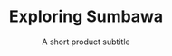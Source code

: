 ---
layout: products-presets
slug: exploring-sumbawa
title: Exploring Sumbawa
subtitle: A short product subtitle
description: Id et qui exercitation veniam ut. Occaecat esse pariatur aliquip aliqua id duis reprehenderit qui. Culpa magna ex ea aliqua. Incididunt ullamco nostrud laboris et nisi adipisicing proident ullamco cupidatat eiusmod reprehenderit. Qui sunt enim ex deserunt nostrud. Consectetur officia in aliquip do sunt consequat sint eiusmod non proident. Occaecat id proident excepteur ut incididunt do ad minim velit duis dolor.
price: $37
featured_image: /uploads/travel/blog-bg-16-palmtree.jpg
comparison-images: 
    - before-image: /uploads/comparison/ocean-blues-man-before-2.jpg
      after-image: /uploads/comparison/ocean-blues-man-after-2.jpg
---